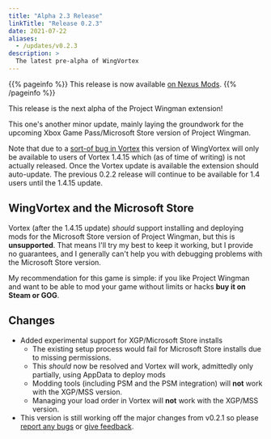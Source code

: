 ```yaml
---
title: "Alpha 2.3 Release"
linkTitle: "Release 0.2.3"
date: 2021-07-22
aliases:
  - /updates/v0.2.3
description: >
  The latest pre-alpha of WingVortex
---
```


{{% pageinfo %}}
This release is now available [on Nexus Mods](https://www.nexusmods.com/site/mods/189?tab=files).
{{% /pageinfo %}}

This release is the next alpha of the Project Wingman extension!

This one's another minor update, mainly laying the groundwork for the upcoming Xbox Game Pass/Microsoft Store version of Project Wingman. 

Note that due to a [sort-of bug in Vortex](https://github.com/Nexus-Mods/Vortex/issues/9665) this version of WingVortex will only be available to users of Vortex 1.4.15 which (as of time of writing) is not actually released. Once the Vortex update is available the extension should auto-update. The previous 0.2.2 release will continue to be available for 1.4 users until the 1.4.15 update.

## WingVortex and the Microsoft Store

Vortex (after the 1.4.15 update) *should* support installing and deploying mods for the Microsoft Store version of Project Wingman, but this is **unsupported**. That means I'll try my best to keep it working, but I provide no guarantees, and I generally can't help you with debugging problems with the Microsoft Store version.

My recommendation for this game is simple: if you like Project Wingman and want to be able to mod your game without limits or hacks **buy it on Steam or GOG**.

## Changes

- Added experimental support for XGP/Microsoft Store installs
  - The existing setup process would fail for Microsoft Store installs due to missing permissions.
  - This *should* now be resolved and Vortex will work, admittedly only partially, using AppData to deploy mods
  - Modding tools (including PSM and the PSM integration) will **not** work with the XGP/MSS version.
  - Managing your load order in Vortex will **not** work with the XGP/MSS version.
- This version is still working off the major changes from v0.2.1 so please [report any bugs](https://github.com/agc93/wingvortex/issues) or [give feedback](https://www.nexusmods.com/site/mods/189?tab=posts).